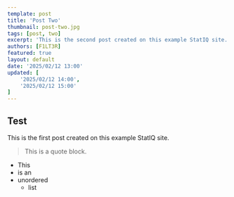 ```yaml
---
template: post
title: 'Post Two'
thumbnail: post-two.jpg
tags: [post, two]
excerpt: 'This is the second post created on this example StatIQ site.'
authors: [F1LT3R]
featured: true
layout: default
date: '2025/02/12 13:00'
updated: [
	'2025/02/12 14:00',
	'2025/02/12 15:00'
]
---
```


## Test

This is the first post created on this example StatIQ site.

> This is a quote block.

- This
- is an
- unordered
    - list
